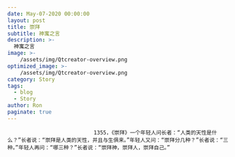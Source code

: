 ```yaml
---
date: May-07-2020 00:00:00
layout: post
title: 崇拜
subtitle: 神寓之言
description: >-
  神寓之言
image: >-
    /assets/img/Qtcreator-overview.png
optimized_image: >-
    /assets/img/Qtcreator-overview.png
category: Story
tags:
  - blog
  - Story
author: Ron
paginate: true
---
```


							　　1355，《崇拜》一个年轻人问长者：“人类的天性是什么？”长者说：“崇拜是人类的天性，并且与生俱来。”年轻人又问：“崇拜分几种？”长者说：“三种。”年轻人再问：“哪三种？”长者说：“崇拜神，崇拜人，崇拜自己。”
							
							
						